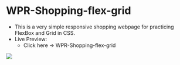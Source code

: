 # WPR-Shopping-flex-grid
<ul>
<li>This is a very simple responsive shopping webpage for practicing FlexBox and Grid in CSS. </li>
<li>
  Live Preview:
  <ul>
    <li>Click here -> <a style="text-decoration:none;" href="https://wpr-shopping-flex-grid.netlify.app" target="_blank">WPR-Shopping-flex-grid</li>
  </ul>
</li>
</ul>
<img src="https://user-images.githubusercontent.com/77352464/202316521-f25e8c5e-0cde-4d1c-aa16-7bd59d8d8d8d.png">
